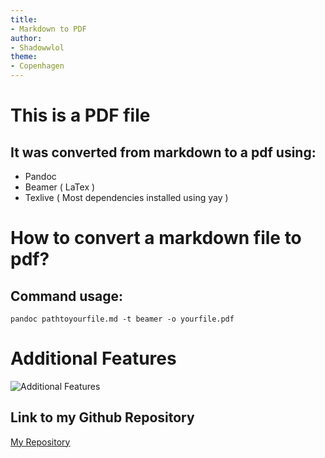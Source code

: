 ```yaml
---
title:
- Markdown to PDF
author:
- Shadowwlol
theme:
- Copenhagen
---
```



# This is a PDF file

## It was converted from markdown to a pdf using:

* Pandoc
* Beamer ( LaTex )
* Texlive ( Most dependencies installed using yay )

# How to convert a markdown file to pdf?

## Command usage:

`pandoc pathtoyourfile.md -t beamer -o yourfile.pdf`


# Additional Features

![Additional Features](additionalfeatures.png)

## Link to my Github Repository
[My Repository](https://github.com/ShadowwLol/Markdown-to-PDF)

